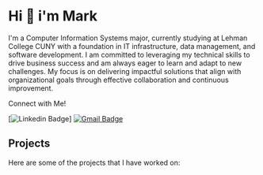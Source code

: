

Hi 👋 i'm Mark 
===========================
I'm a Computer Information Systems major, currently studying at Lehman College CUNY with a foundation in IT infrastructure, data management, and software development. I am committed to leveraging my technical skills to drive business success and am always eager to learn and adapt to new challenges. My focus is on delivering impactful solutions that align with organizational goals through effective collaboration and continuous improvement.

 Connect with Me!
 
[![Linkedin Badge](https://img.shields.io/badge/-MarkMunoz-blue?style=flat-square&logo=Linkedin&logoColor=white&link=https://www.linkedin.com/in/mark-munoz-b18a981a9/)] [![Gmail Badge](https://img.shields.io/badge/-Mark.D.Munoz@outlook.com-c14438?style=flat-square&logo=Gmail&logoColor=white&link=mailto:Mark.D.Munoz@outlook.com)](mailto:Mark.D.Munoz@outlook.com)

## Projects
Here are some of the projects that I have worked on: 







